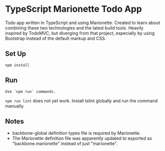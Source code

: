 # TypeScript Marionette Todo App

Todo app written in TypeScript and using Marionette. Created to learn about combining these two technologies and the latest build tools. Heavily inspired by TodoMVC, but diverging from that project, especially by using Bootstrap instead of the default markup and CSS.

## Set Up

    npm install

## Run

    Use `npm run` commands.

`npm run lint` does not yet work. Install tslint globally and run the command manually.

## Notes

* backbone-global definition types file is required by Marionette.
* The Marionette definition file was apparently updated to exported as "backbone.marionette" instead of just "marionette".